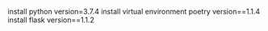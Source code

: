 
install python version=3.7.4
install virtual environment poetry version==1.1.4
install flask version==1.1.2
